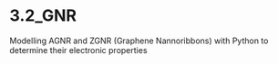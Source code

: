 # 3.2_GNR
Modelling AGNR and ZGNR (Graphene Nannoribbons) with Python to determine their electronic properties
